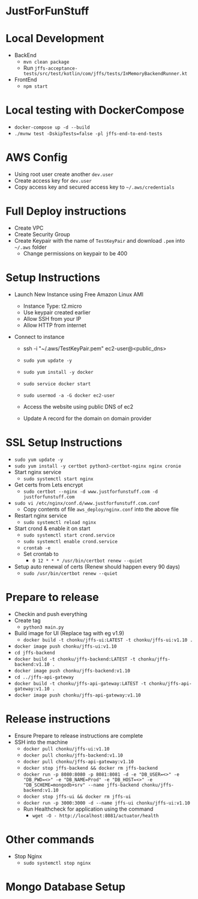 # JustForFunStuff

# Local Development
 - BackEnd
   - `mvn clean package`
   - Run `jffs-acceptance-tests/src/test/kotlin/com/jffs/tests/InMemoryBackendRunner.kt`
 - FrontEnd
   - `npm start`

# Local testing with DockerCompose
 - `docker-compose up -d --build`
 - `./mvnw test -DskipTests=false -pl jffs-end-to-end-tests`

# AWS Config
 - Using root user create another `dev.user`
 - Create access key for `dev.user`
 - Copy access key and secured access key to `~/.aws/credentials`

# Full Deploy instructions
 - Create VPC
 - Create Security Group
 - Create Keypair with the name of `TestKeyPair` and download `.pem` into `~/.aws` folder
   - Change permissions on keypair to be 400

# Setup Instructions
 - Launch New Instance using Free Amazon Linux AMI
   - Instance Type: t2.micro
   - Use keypair created earlier
   - Allow SSH from your IP
   - Allow HTTP from internet
   
 - Connect to instance
   - ssh -i "~/.aws/TestKeyPair.pem" ec2-user@<public_dns>
   - `sudo yum update -y`
   - `sudo yum install -y docker`
   - `sudo service docker start`
   - `sudo usermod -a -G docker ec2-user`

   - Access the website using public DNS of ec2
   - Update A record for the domain on domain provider

# SSL Setup Instructions
 - `sudo yum update -y`
 - `sudo yum install -y certbot python3-certbot-nginx nginx cronie`
 - Start nginx service
   - `sudo systemctl start nginx`
 - Get certs from Lets encrypt
   - `sudo certbot --nginx -d www.justforfunstuff.com -d justforfunstuff.com`
 - `sudo vi /etc/nginx/conf.d/www.justforfunstuff.com.conf`
   - Copy contents of file `aws_deploy/nginx.conf` into the above file
 - Restart nginx service
   - `sudo systemctl reload nginx`
 - Start crond & enable it on start
   - `sudo systemctl start crond.service`
   - `sudo systemctl enable crond.service`
   - `crontab -e`
   - Set crontab to 
     - `0 12 * * * /usr/bin/certbot renew --quiet`
 - Setup auto renewal of certs (Renew should happen every 90 days)
   - `sudo /usr/bin/certbot renew --quiet`

# Prepare to release
- Checkin and push everything
- Create tag
    - `python3 main.py`
- Build image for UI (Replace tag with eg v1.9)
    - `docker build -t chonku/jffs-ui:LATEST -t chonku/jffs-ui:v1.10 .`
- `docker image push chonku/jffs-ui:v1.10`
- `cd jffs-backend`
- `docker build -t chonku/jffs-backend:LATEST -t chonku/jffs-backend:v1.10 .`
- `docker image push chonku/jffs-backend:v1.10`
- `cd ../jffs-api-gateway`
- `docker build -t chonku/jffs-api-gateway:LATEST -t chonku/jffs-api-gateway:v1.10 .`
- `docker image push chonku/jffs-api-gateway:v1.10`

# Release instructions
  - Ensure Prepare to release instructions are complete
  - SSH into the machine
    - `docker pull chonku/jffs-ui:v1.10`
    - `docker pull chonku/jffs-backend:v1.10`
    - `docker pull chonku/jffs-api-gateway:v1.10`
    - `docker stop jffs-backend && docker rm jffs-backend`
    - `docker run -p 8080:8080 -p 8081:8081 -d -e "DB_USER=<>" -e "DB_PWD=<>" -e "DB_NAME=Prod" -e "DB_HOST=<>" -e "DB_SCHEME=mongodb+srv" --name jffs-backend chonku/jffs-backend:v1.10`
    - `docker stop jffs-ui && docker rm jffs-ui`
    - `docker run -p 3000:3000 -d --name jffs-ui chonku/jffs-ui:v1.10`
    - Run Healthcheck for application using the command
      - `wget -O - http://localhost:8081/actuator/health` 

# Other commands
   - Stop Nginx
     - `sudo systemctl stop nginx`

# Mongo Database Setup
   
